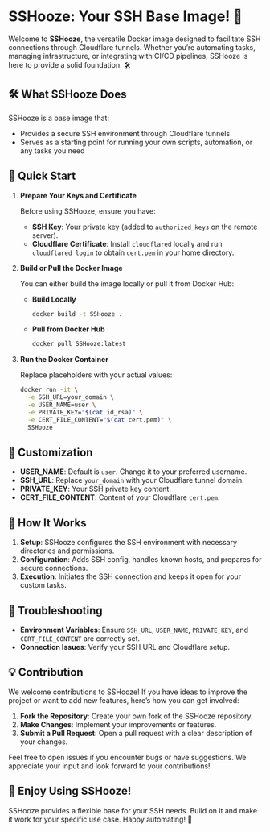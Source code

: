 # SSHooze: Your SSH Base Image! 🚀

Welcome to **SSHooze**, the versatile Docker image designed to facilitate SSH connections through Cloudflare tunnels. Whether you’re automating tasks, managing infrastructure, or integrating with CI/CD pipelines, SSHooze is here to provide a solid foundation. 🛠️

## 🛠️ What SSHooze Does

SSHooze is a base image that:
- Provides a secure SSH environment through Cloudflare tunnels
- Serves as a starting point for running your own scripts, automation, or any tasks you need

## 🚀 Quick Start

1. **Prepare Your Keys and Certificate**

   Before using SSHooze, ensure you have:
   - **SSH Key**: Your private key (added to `authorized_keys` on the remote server).
   - **Cloudflare Certificate**: Install `cloudflared` locally and run `cloudflared login` to obtain `cert.pem` in your home directory.

2. **Build or Pull the Docker Image**

   You can either build the image locally or pull it from Docker Hub:

   - **Build Locally**

     ```bash
     docker build -t SSHooze .
     ```

   - **Pull from Docker Hub**

     ```bash
     docker pull SSHooze:latest
     ```

3. **Run the Docker Container**

   Replace placeholders with your actual values:

   ```bash
   docker run -it \
     -e SSH_URL=your_domain \
     -e USER_NAME=user \
     -e PRIVATE_KEY="$(cat id_rsa)" \
     -e CERT_FILE_CONTENT="$(cat cert.pem)" \
     SSHooze
   ```

## 📜 Customization

- **USER_NAME**: Default is `user`. Change it to your preferred username.
- **SSH_URL**: Replace `your_domain` with your Cloudflare tunnel domain.
- **PRIVATE_KEY**: Your SSH private key content.
- **CERT_FILE_CONTENT**: Content of your Cloudflare `cert.pem`.

## 🧩 How It Works

1. **Setup**: SSHooze configures the SSH environment with necessary directories and permissions.
2. **Configuration**: Adds SSH config, handles known hosts, and prepares for secure connections.
3. **Execution**: Initiates the SSH connection and keeps it open for your custom tasks.

## 🤔 Troubleshooting

- **Environment Variables**: Ensure `SSH_URL`, `USER_NAME`, `PRIVATE_KEY`, and `CERT_FILE_CONTENT` are correctly set.
- **Connection Issues**: Verify your SSH URL and Cloudflare setup.

## 💡 Contribution

We welcome contributions to SSHooze! If you have ideas to improve the project or want to add new features, here’s how you can get involved:

1. **Fork the Repository**: Create your own fork of the SSHooze repository.
2. **Make Changes**: Implement your improvements or features.
3. **Submit a Pull Request**: Open a pull request with a clear description of your changes.

Feel free to open issues if you encounter bugs or have suggestions. We appreciate your input and look forward to your contributions!

## 🚀 Enjoy Using SSHooze!

SSHooze provides a flexible base for your SSH needs. Build on it and make it work for your specific use case. Happy automating! 🎉
